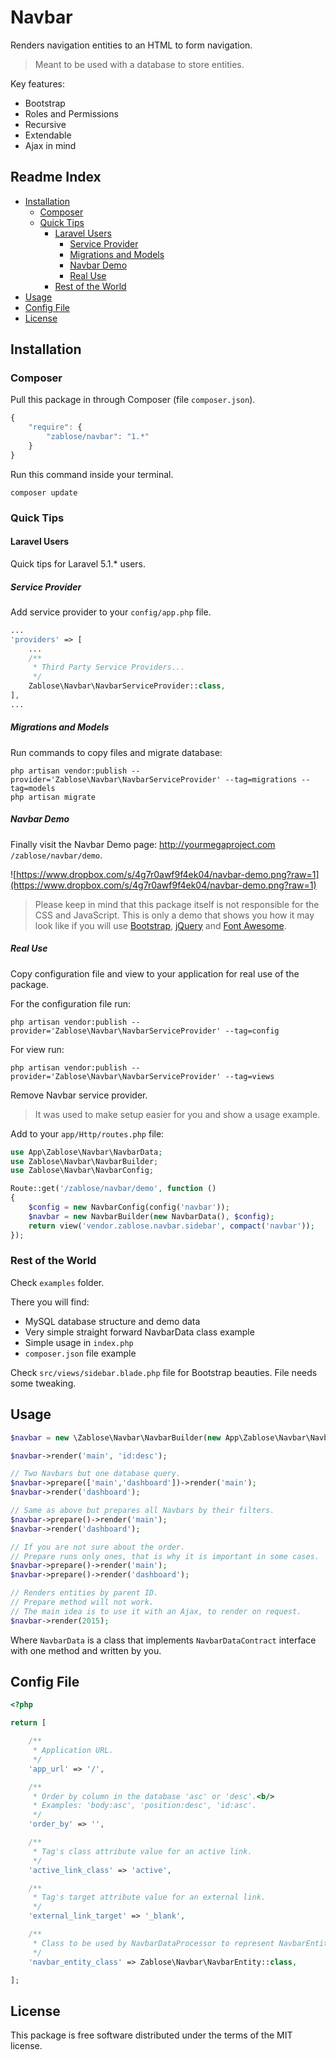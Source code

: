 # Navbar

Renders navigation entities to an HTML to form navigation.

>Meant to be used with a database to store entities.

Key features:
* Bootstrap
* Roles and Permissions
* Recursive
* Extendable
* Ajax in mind

## Readme Index
- [Installation](#installation)
    - [Composer](#composer)
    - [Quick Tips](#quick-tips)
        - [Laravel Users](#laravel-users)
            - [Service Provider](#service-provider)
            - [Migrations and Models](#migrations-and-models)
            - [Navbar Demo](#navbar-demo)
            - [Real Use](#real-use)
        - [Rest of the World](#rest-of-the-world)
- [Usage](#usage)
- [Config File](#config-file)
- [License](#license)

## Installation

### Composer

Pull this package in through Composer (file `composer.json`).

```js
{
    "require": {
        "zablose/navbar": "1.*"
    }
}
```

Run this command inside your terminal.

    composer update

### Quick Tips

#### Laravel Users

Quick tips for Laravel 5.1.* users.

##### Service Provider

Add service provider to your `config/app.php` file.

```php
...
'providers' => [
    ...
    /**
     * Third Party Service Providers...
     */
    Zablose\Navbar\NavbarServiceProvider::class,
],
...
```

##### Migrations and Models

Run commands to copy files and migrate database:

    php artisan vendor:publish --provider='Zablose\Navbar\NavbarServiceProvider' --tag=migrations --tag=models
    php artisan migrate

##### Navbar Demo

Finally visit the Navbar Demo page: http://yourmegaproject.com `/zablose/navbar/demo`.

![https://www.dropbox.com/s/4g7r0awf9f4ek04/navbar-demo.png?raw=1](https://www.dropbox.com/s/4g7r0awf9f4ek04/navbar-demo.png?raw=1)

>Please keep in mind that this package itself is not responsible for the CSS and JavaScript.
This is only a demo that shows you how it may look like if you will use [Bootstrap](http://getbootstrap.com/),
[jQuery](http://jquery.com/) and [Font Awesome](http://fortawesome.github.io/Font-Awesome/).

##### Real Use

Copy configuration file and view to your application for real use of the package.

For the configuration file run:

    php artisan vendor:publish --provider='Zablose\Navbar\NavbarServiceProvider' --tag=config

For view run:

    php artisan vendor:publish --provider='Zablose\Navbar\NavbarServiceProvider' --tag=views

Remove Navbar service provider.

>It was used to make setup easier for you and show a usage example.

Add to your `app/Http/routes.php` file:

```php
use App\Zablose\Navbar\NavbarData;
use Zablose\Navbar\NavbarBuilder;
use Zablose\Navbar\NavbarConfig;

Route::get('/zablose/navbar/demo', function ()
{
    $config = new NavbarConfig(config('navbar'));
    $navbar = new NavbarBuilder(new NavbarData(), $config);
    return view('vendor.zablose.navbar.sidebar', compact('navbar'));
});
```

### Rest of the World

Check `examples` folder.

There you will find:
* MySQL database structure and demo data
* Very simple straight forward NavbarData class example
* Simple usage in `index.php`
* `composer.json` file example

Check `src/views/sidebar.blade.php` file for Bootstrap beauties. File needs some tweaking.

## Usage

```php
$navbar = new \Zablose\Navbar\NavbarBuilder(new App\Zablose\Navbar\NavbarData());

$navbar->render('main', 'id:desc');

// Two Navbars but one database query.
$navbar->prepare(['main','dashboard'])->render('main');
$navbar->render('dashboard');

// Same as above but prepares all Navbars by their filters.
$navbar->prepare()->render('main');
$navbar->render('dashboard');

// If you are not sure about the order.
// Prepare runs only ones, that is why it is important in some cases.
$navbar->prepare()->render('main');
$navbar->prepare()->render('dashboard');

// Renders entities by parent ID.
// Prepare method will not work.
// The main idea is to use it with an Ajax, to render on request.
$navbar->render(2015);
```

Where `NavbarData` is a class that implements `NavbarDataContract` interface with one method and written by you.

## Config File

```php
<?php

return [

    /**
     * Application URL.
     */
    'app_url' => '/',

    /**
     * Order by column in the database 'asc' or 'desc'.<b/>
     * Examples: 'body:asc', 'position:desc', 'id:asc'.
     */
    'order_by' => '',

    /**
     * Tag's class attribute value for an active link.
     */
    'active_link_class' => 'active',

    /**
     * Tag's target attribute value for an external link.
     */
    'external_link_target' => '_blank',

    /**
     * Class to be used by NavbarDataProcessor to represent NavbarEntity.
     */
    'navbar_entity_class' => Zablose\Navbar\NavbarEntity::class,

];

```

## License

This package is free software distributed under the terms of the MIT license.
